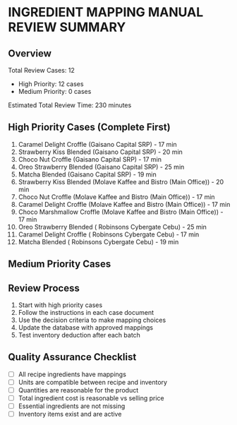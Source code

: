 # INGREDIENT MAPPING MANUAL REVIEW SUMMARY

## Overview
Total Review Cases: 12
- High Priority: 12 cases
- Medium Priority: 0 cases

Estimated Total Review Time: 230 minutes

## High Priority Cases (Complete First)
1. Caramel Delight  Croffle (Gaisano Capital SRP) - 17 min
2. Strawberry Kiss Blended (Gaisano Capital SRP) - 20 min
3. Choco Nut Croffle (Gaisano Capital SRP) - 17 min
4. Oreo Strawberry Blended (Gaisano Capital SRP) - 25 min
5. Matcha Blended (Gaisano Capital SRP) - 19 min
6. Strawberry Kiss Blended (Molave Kaffee and Bistro (Main Office)) - 20 min
7. Choco Nut Croffle (Molave Kaffee and Bistro (Main Office)) - 17 min
8. Caramel Delight  Croffle (Molave Kaffee and Bistro (Main Office)) - 17 min
9. Choco Marshmallow Croffle (Molave Kaffee and Bistro (Main Office)) - 17 min
10. Oreo Strawberry Blended ( Robinsons Cybergate Cebu) - 25 min
11. Caramel Delight  Croffle ( Robinsons Cybergate Cebu) - 17 min
12. Matcha Blended ( Robinsons Cybergate Cebu) - 19 min

## Medium Priority Cases


## Review Process
1. Start with high priority cases
2. Follow the instructions in each case document
3. Use the decision criteria to make mapping choices
4. Update the database with approved mappings
5. Test inventory deduction after each batch

## Quality Assurance Checklist
- [ ] All recipe ingredients have mappings
- [ ] Units are compatible between recipe and inventory
- [ ] Quantities are reasonable for the product
- [ ] Total ingredient cost is reasonable vs selling price
- [ ] Essential ingredients are not missing
- [ ] Inventory items exist and are active
